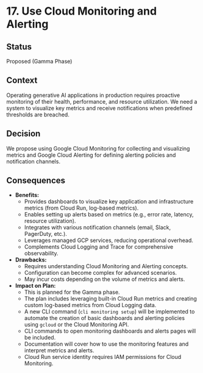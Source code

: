 # 17. Use Cloud Monitoring and Alerting

## Status

Proposed (Gamma Phase)

## Context

Operating generative AI applications in production requires proactive monitoring of their health, performance, and resource utilization. We need a system to visualize key metrics and receive notifications when predefined thresholds are breached.

## Decision

We propose using Google Cloud Monitoring for collecting and visualizing metrics and Google Cloud Alerting for defining alerting policies and notification channels.

## Consequences

*   **Benefits:**
    *   Provides dashboards to visualize key application and infrastructure metrics (from Cloud Run, log-based metrics).
    *   Enables setting up alerts based on metrics (e.g., error rate, latency, resource utilization).
    *   Integrates with various notification channels (email, Slack, PagerDuty, etc.).
    *   Leverages managed GCP services, reducing operational overhead.
    *   Complements Cloud Logging and Trace for comprehensive observability.
*   **Drawbacks:**
    *   Requires understanding Cloud Monitoring and Alerting concepts.
    *   Configuration can become complex for advanced scenarios.
    *   May incur costs depending on the volume of metrics and alerts.
*   **Impact on Plan:**
    *   This is planned for the Gamma phase.
    *   The plan includes leveraging built-in Cloud Run metrics and creating custom log-based metrics from Cloud Logging data.
    *   A new CLI command (`cli monitoring setup`) will be implemented to automate the creation of basic dashboards and alerting policies using `gcloud` or the Cloud Monitoring API.
    *   CLI commands to open monitoring dashboards and alerts pages will be included.
    *   Documentation will cover how to use the monitoring features and interpret metrics and alerts.
    *   Cloud Run service identity requires IAM permissions for Cloud Monitoring.

